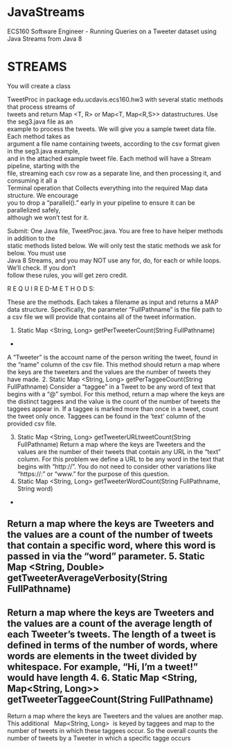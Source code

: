 # JavaStreams
ECS160 Software Engineer - Running Queries on a Tweeter dataset using Java Streams from Java 8

# STREAMS 

You will create a class <br/>

TweetProc in package edu.ucdavis.ecs160.hw3 with  several static methods that process streams of <br/>
tweets and return Map <T, R> or Map<T, Map<R,S>> datastructures. Use the seg3.java file as an <br/>
example to process the tweets. We will give you a sample tweet data file. Each method takes as <br/>
argument a file name containing tweets, according to the csv format given in the seg3.java example, <br/>
and in the attached example tweet file. Each method will have a Stream pipeline, starting with the <br/>
file, streaming each csv row as a separate line, and then processing it, and consuming it all a <br/>
Terminal operation that Collects everything into the required Map data structure. We encourage <br/>
you to drop a  “parallel().” early in your pipeline to ensure it can be parallelized safely, <br/>
although we won’t test for it. <br/>

Submit: One Java file, TweetProc.java. You are free to have helper methods in addition to the <br/>
static methods listed below. We will only test the static methods we ask for below. You must use <br/>
Java 8 Streams, and you may NOT use any for, do, for each or while loops. We’ll check. If you don’t <br/>
follow these rules, you will get zero credit. <br/>

R E Q U I R E D-M E T H O D S: <br/>

These are the methods. Each takes a filename as input and returns a MAP data structure.
Specifically, the parameter “FullPathname” is the file path to a csv file we will provide that
contains all of the tweet information.
1. Static Map <String, Long> getPerTweeterCount(String FullPathname)
-
A “Tweeter” is the account name of the person writing the tweet, found in the
“name” column of the csv file.  This method should return a map where the keys
are the tweeters and the values are the number of tweets they have made.
2. Static Map <String, Long> getPerTaggeeCount(String FullPathname)
Consider a “taggee” in a Tweet to be any word of text that begins with a “@”
symbol.  For this method, return a map where the keys are the distinct taggees
and the value is the count of the number of tweets the taggees appear in.  If a
taggee is marked more than once in a tweet, count the tweet only once.
Taggees can be found in the ‘text’ column of the provided csv file. <br/>

3. Static Map <String, Long> getTweeterURLtweetCount(String
FullPathname) Return a map where the keys are Tweeters and the values are the number of
their tweets that contain any URL in the “text” column.  For this problem we
define a URL to be any word in the text that begins with “http://”.  You do not
need to consider other variations like “https://:” or “www.” for the purpose of this
question.
4. Static Map <String, Long>
    getTweeterWordCount(String FullPathname, String word)
-
Return a map where the keys are Tweeters and the values are a count of the
number of tweets that contain a specific word, where this word is passed in via
the “word” parameter.
5. Static Map <String, Double>
     getTweeterAverageVerbosity(String FullPathname)
-
Return a map where the keys are Tweeters and the values are a count of the
average length of each Tweeter’s tweets.  The length of a tweet is defined in
terms of the number of words, where words are elements in the tweet divided by
whitespace.  For example, “Hi, I’m a tweet!”  would have length 4.
6. Static Map <String, Map<String, Long>>
getTweeterTaggeeCount(String FullPathname)
-
Return a map where the keys are Tweeters and the values are another map.
This additional
​
​
Map<String, Long> 
​
is keyed by taggees and map to the
number of tweets in which these taggees occur.  So the overall counts the
number of tweets by a Tweeter in which a specific tagge occurs
